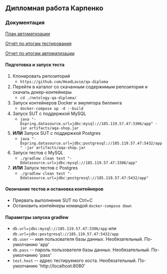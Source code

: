 ## Дипломная работа Карпенко

### Документация
[План автоматизации](https://github.com/HeadLavie/qa-diploma/blob/main/docs/Plan.md)

[Отчёт по итогам тестирования](https://github.com/HeadLavie/qa-diploma/blob/main/docs/Report.md)

[Отчет по итогам автоматизации](https://github.com/HeadLavie/qa-diploma/blob/main/docs/Summary.md)

#### Подготовка и запуск теста

1. Клонировать репозиторий
    * ```https://github.com/HeadLavie/qa-diploma```
1. Перейти в каталог со скачанным содержимым репозитория и скачать докер-контейнеры
    * ```cd ./netology-qa-diploma/```
1. Запуск контейнеров Docker и эмулятора биллинга
    * ```docker-compose up -d --build```
1. Запуск SUT с поддержкой MySQL
   * ```java "-Dspring.datasource.url=jdbc:mysql://185.119.57.47:3306/app" -jar artifacts/aqa-shop.jar```
1. **ИЛИ** Запуск SUT с поддержкой Postgres
   * ```java "-Dspring.datasource.url=jdbc:postgresql://185.119.57.47:5432/app" -jar artifacts/aqa-shop.jar```
1. Запуск тестов с MySQL
   * ```./gradlew clean test "-Ddatasource.url=jdbc:mysql://185.119.57.47:3306/app"```
1. **ИЛИ** Запуск тестов с Postgres
   * ```./gradlew clean test "-Ddatasource.url=jdbc:postgresql://185.119.57.47:5432/app"```

#### Окончание тестов и остановка контейнеров

   * Прервать выполнение SUT по Ctrl+C 
   * Остановить контейнеры командой ```docker-compose down```

#### Параметры запуска gradlew

   *  ```db.url=jdbc:mysql://185.119.57.47:3306/app``` или ```db.url=jdbc:postgresql://185.119.57.47:5432/app```
   *  ```db.user``` -- имя пользователя базы данных. Необязательный. По-умолчанию 'app'
   * ```db.pass``` -- пароль пользователя базы данных. Необязательный. По-умолчанию 'pass'
   * ```test.host``` -- адрес тестируемого хоста. Необязательный. По-умолчанию 'http://localhost:8080'
